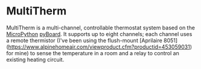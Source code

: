 # MultiTherm

MultiTherm is a multi-channel, controllable thermostat system based on
the [MicroPython](https://micropython.org)
[pyBoard](https://store.micropython.org/#/features). It supports up to
eight channels; each channel uses a remote thermistor (I've been using
the flush-mount [Aprilaire 8051]
(https://www.alpinehomeair.com/viewproduct.cfm?productid=453059031)
for mine) to sense the temperature in a room and a relay to control an
existing heating circuit.


